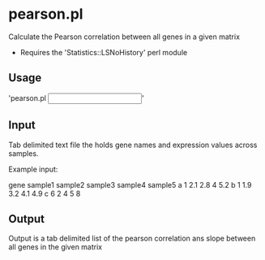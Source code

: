 pearson.pl
==========

Calculate the Pearson correlation between all genes in a given matrix 

* Requires the 'Statistics::LSNoHistory' perl module

Usage
--------

'pearson.pl <Input File>'

Input
--------

Tab delimited text file the holds gene names and expression values across samples.

Example input:

gene	sample1	sample2	sample3	sample4	sample5
a       1	2.1	2.8	4	5.2
b       1	1.9	3.2	4.1	4.9
c	6	2	4	5	8

Output
--------

Output is a tab delimited list of the pearson correlation ans slope between all genes in the given matrix
